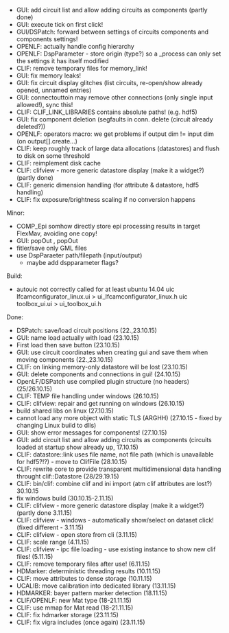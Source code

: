 - GUI: add circuit list and allow adding circuits as components (partly done)
- GUI: execute tick on first click!
- GUI/DSPatch: forward between settings of circuits components and components settings!
- OPENLF: actually handle config hierarchy
- OPENLF: DspParameter - store origin (type?) so a _process can only set the settings it has itself modified
- CLIF: remove temporary files for memory_link!
- GUI: fix memory leaks!
- GUI: fix circuit display glitches (list circuits, re-open/show already opened, unnamed entries)
- GUI: connectouttoin may remove other connections (only single input allowed!), sync this!
- CLIF: CLIF_LINK_LIBRARIES contains absolute paths! (e.g. hdf5)
- GUI: fix component deletion (segfaults in conn. delete (circuit already deleted?))
- OPENLF: operators macro: we get problems if output dim != input dim (on output[].create...)
- CLIF: keep roughly track of large data allocations (datastores) and flush to disk on some threshold
- CLIF: reimplement disk cache
- CLIF: clifview - more generic datastore display (make it a widget?) (partly done)
- CLIF: generic dimension handling (for attribute & datastore, hdf5 handling)
- CLIF: fix exposure/brightness scaling if no conversion happens

Minor:
- COMP_Epi somhow directly store epi processing results in target FlexMav, avoiding one copy!
- GUI: popOut , popOut
- fitler/save only GML files
- use DspParaeter path/filepath (input/output)
  - maybe add dspparameter flags?

Build:
- autouic not correctly called for at least ubuntu 14.04
    uic lfcamconfigurator_linux.ui > ui_lfcamconfigurator_linux.h
    uic toolbox_ui.ui > ui_toolbox_ui.h

Done:
- DSPatch: save/load circuit positions (22.,23.10.15)
- GUI: name load actually with load (23.10.15)
- First load then save button (23.10.15)
- GUI: use circuit coordinates when creating gui and save them when moving components (22.,23.10.15)
- CLIF: on linking memory-only datastore will be lost (23.10.15)
- GUI: delete components and connections in gui! (24.10.15)
- OpenLF/DSPatch use compiled plugin structure (no headers) (25/26.10.15)
- CLIF: TEMP file handling under windows (26.10.15)
- CLIF: clifview: repair and get running on windows (26.10.15)
- build shared libs on linux (27.10.15)
- cannot load any more object with static TLS (ARGHH) (27.10.15 - fixed by changing Linux build to dlls)
- GUI: show error messages for components! (27.10.15)
- GUI: add circuit list and allow adding circuits as components (circuits loaded at startup show already up, 17.10.15)
- CLIF: datastore::link uses file name, not file path (which is unavailable for hdf5?!?) - move to ClifFile (28.10.15)
- CLIF: rewrite core to provide transparent multidimensional data handling throught clif::Datastore (28/29.19.15)
- CLIF: bin/clif: combine clif and ini import (atm clif attributes are lost?) 30.10.15
- fix windows build (30.10.15-2.11.15)
- CLIF: clifview - more generic datastore display (make it a widget?) (partly done 3.11.15)
- CLIF: clifview - windows - automatically show/select on dataset click! (fixed different - 3.11.15)
- CLIF: clifview - open store from cli (3.11.15)
- CLIF: scale range (4.11.15)
- CLIF: clifview - ipc file loading - use existing instance to show new clif files! (5.11.15)
- CLIF: remove temporary files after use! (6.11.15)
- HDMarker: deterministic threading results (10.11.15)
- CLIF: move attributes to dense storage (10.11.15)
- UCALIB: move calibration into dedicated library (13.11.15)
- HDMARKER: bayer pattern marker detection (18.11.15)
- CLIF/OPENLF: new Mat type (18-21.11.15)
- CLIF: use mmap for Mat read (18-21.11.15)
- CLIF: fix hdmarker storage (23.11.15)
- CLIF: fix vigra includes (once again) (23.11.15)
